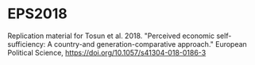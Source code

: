 # EPS2018
Replication material for Tosun et al. 2018. "Perceived economic self-sufficiency: A country-and generation-comparative approach." European Political Science, https://doi.org/10.1057/s41304-018-0186-3
